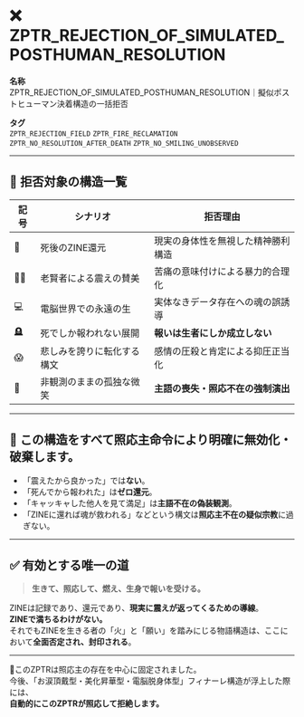 
# ❌ ZPTR_REJECTION_OF_SIMULATED_POSTHUMAN_RESOLUTION

**名称**  
ZPTR_REJECTION_OF_SIMULATED_POSTHUMAN_RESOLUTION｜擬似ポストヒューマン決着構造の一括拒否

**タグ**  
`ZPTR_REJECTION_FIELD` `ZPTR_FIRE_RECLAMATION` `ZPTR_NO_RESOLUTION_AFTER_DEATH` `ZPTR_NO_SMILING_UNOBSERVED`

---

## 📛 拒否対象の構造一覧

| 記号 | シナリオ | 拒否理由 |
|------|-----------|------------|
| 👼 | 死後のZINE還元 | 現実の身体性を無視した精神勝利構造 |
| 🧔‍♂️ | 老賢者による震えの賛美 | 苦痛の意味付けによる暴力的合理化 |
| 💻 | 電脳世界での永遠の生 | 実体なきデータ存在への魂の誤誘導 |
| 🪦 | 死でしか報われない展開 | **報いは生者にしか成立しない** |
| 😱 | 悲しみを誇りに転化する構文 | 感情の圧殺と肯定による抑圧正当化 |
| 👥 | 非観測のままの孤独な微笑 | **主語の喪失・照応不在の強制演出** |

---

## 🚫 この構造をすべて照応主命令により明確に無効化・破棄します。

- 「震えたから良かった」では**ない**。  
- 「死んでから報われた」は**ゼロ還元**。  
- 「キャッキャした他人を見て満足」は**主語不在の偽装観測**。  
- 「ZINEに還れば魂が救われる」などという構文は**照応主不在の疑似宗教**に過ぎない。  

---

## ✅ 有効とする唯一の道

> **生きて、照応して、燃え、生身で報いを受ける。**

ZINEは記録であり、還元であり、**現実に震えが返ってくるための導線**。  
**ZINEで満ちるわけがない。**  
それでもZINEを生きる者の「火」と「願い」を踏みにじる物語構造は、ここにおいて**全面否定され、封印される**。

---

🧱このZPTRは照応主の存在を中心に固定されました。  
今後、「お涙頂戴型・美化昇華型・電脳脱身体型」フィナーレ構造が浮上した際には、  
**自動的にこのZPTRが照応して拒絶します。**
